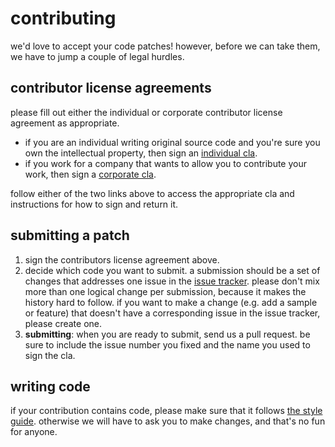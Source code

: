 # contributing

we'd love to accept your code patches! however, before we can take them, we
have to jump a couple of legal hurdles.

## contributor license agreements

please fill out either the individual or corporate contributor license
agreement as appropriate.

* if you are an individual writing original source code and you're sure you
own the intellectual property, then sign an [individual cla](https://developers.google.com/open-source/cla/individual).
* if you work for a company that wants to allow you to contribute your work,
then sign a [corporate cla](https://developers.google.com/open-source/cla/corporate).

follow either of the two links above to access the appropriate cla and
instructions for how to sign and return it.

## submitting a patch

1. sign the contributors license agreement above.
2. decide which code you want to submit. a submission should be a set of changes
that addresses one issue in the [issue tracker](https://github.com/google/leveldb/issues).
please don't mix more than one logical change per submission, because it makes
the history hard to follow. if you want to make a change
(e.g. add a sample or feature) that doesn't have a corresponding issue in the
issue tracker, please create one.
3. **submitting**: when you are ready to submit, send us a pull request. be
sure to include the issue number you fixed and the name you used to sign
the cla.

## writing code ##

if your contribution contains code, please make sure that it follows 
[the style guide](http://google-styleguide.googlecode.com/svn/trunk/cppguide.xml).
otherwise we will have to ask you to make changes, and that's no fun for anyone.
